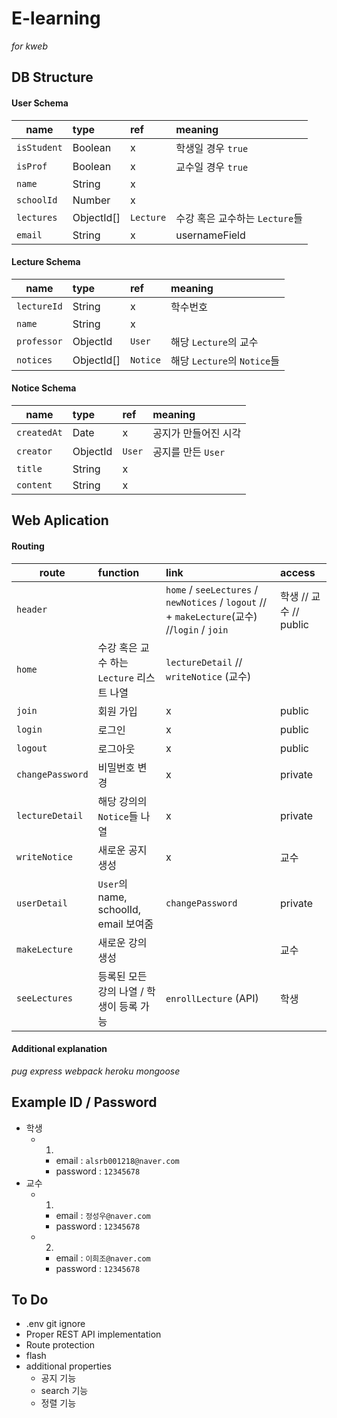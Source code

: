 # E-learning

_for kweb_

## DB Structure

#### User Schema

| name        | type       | ref       | meaning                        |
| ----------- | :--------- | :-------- | :----------------------------- |
| `isStudent` | Boolean    | x         | 학생일 경우 `true`             |
| `isProf`    | Boolean    | x         | 교수일 경우 `true`             |
| `name`      | String     | x         |                                |
| `schoolId`  | Number     | x         |                                |
| `lectures`  | ObjectId[] | `Lecture` | 수강 혹은 교수하는 `Lecture`들 |
| `email`     | String     | x         | usernameField                  |

#### Lecture Schema

| name        | type       | ref      | meaning                     |
| ----------- | :--------- | :------- | :-------------------------- |
| `lectureId` | String     | x        | 학수번호                    |
| `name`      | String     | x        |                             |
| `professor` | ObjectId   | `User`   | 해당 `Lecture`의 교수       |
| `notices`   | ObjectId[] | `Notice` | 해당 `Lecture`의 `Notice`들 |

#### Notice Schema

| name        | type     | ref    | meaning              |
| ----------- | :------- | :----- | :------------------- |
| `createdAt` | Date     | x      | 공지가 만들어진 시각 |
| `creator`   | ObjectId | `User` | 공지를 만든 `User`   |
| `title`     | String   | x      |                      |
| `content`   | String   | x      |                      |

## Web Aplication

#### Routing

| route            | function                                  | link                                                                                         | access                 |
| ---------------- | :---------------------------------------- | :------------------------------------------------------------------------------------------- | :--------------------- |
| `header`         |                                           | `home` / `seeLectures` / `newNotices` / `logout` // + `makeLecture`(교수) //`login` / `join` | 학생 // 교수 // public |
| `home`           | 수강 혹은 교수 하는 `Lecture` 리스트 나열 | `lectureDetail` // `writeNotice` (교수)                                                      |
| `join`           | 회원 가입                                 | x                                                                                            | public                 |
| `login`          | 로그인                                    | x                                                                                            | public                 |
| `logout`         | 로그아웃                                  | x                                                                                            | public                 |
| `changePassword` | 비밀번호 변경                             | x                                                                                            | private                |
| `lectureDetail`  | 해당 강의의 `Notice`들 나열               | x                                                                                            | private                |
| `writeNotice`    | 새로운 공지 생성                          | x                                                                                            | 교수                   |
| `userDetail`     | `User`의 name, schoolId, email 보여줌     | `changePassword`                                                                             | private                |
| `makeLecture`    | 새로운 강의 생성                          |                                                                                              | 교수                   |
| `seeLectures`    | 등록된 모든 강의 나열 / 학생이 등록 가능  | `enrollLecture` (API)                                                                        | 학생                   |

#### Additional explanation

_pug_ _express_ _webpack_ _heroku_ _mongoose_

## Example ID / Password

- 학생
  - 1.
    - email : `alsrb001218@naver.com`
    - password : `12345678`
- 교수
  - 1.
    - email : `정성우@naver.com`
    - password : `12345678`
  - 2.
    - email : `이희조@naver.com`
    - password : `12345678`

## To Do

- .env git ignore
- Proper REST API implementation
- Route protection
- flash
- additional properties
  - 공지 기능
  - search 기능
  - 정렬 기능
